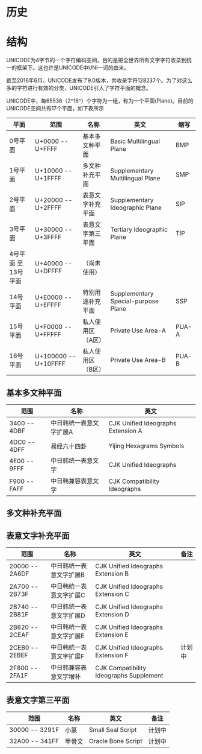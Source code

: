 # 历史

# 结构

UNICODE为4字节的一个字符编码空间，目的是把全世界所有文字字符收录到统一的框架下。这也许是UNICODE中UNI一词的由来。

截至2016年6月，UNICODE发布了9.0版本，共收录字符128237个。为了对这么多的字符进行有效的分类，UNICODE引入了字符平面的概念。

UNICODE中，每65536（2^16^）个字符为一组，称为一个平面(Plane)。目前的UNICODE空间共有17个平面，如下表所示

  平面                  |范围                   |名称                |英文                                  |缩写
  --------------------- |---------------------- |------------------- |------------------------------------- |-------
  0号平面               |U+0000 -- U+FFFF       |基本多文种平面      |Basic Multilingual Plane              |BMP
  1号平面               |U+10000 -- U+1FFFF     |多文种补充平面      |Supplementary Multilingual Plane      |SMP
  2号平面               |U+20000 -- U+2FFFF     |表意文字补充平面    |Supplementary Ideographic Plane       |SIP
  3号平面               |U+30000 -- U+3FFFF     |表意文字第三平面    |Tertiary Ideographic Plane            |TIP
  4号平面 至 13号平面   |U+40000 -- U+DFFFF     |（尚未使用）        |                                      |
  14号平面              |U+E0000 -- U+EFFFF     |特别用途补充平面    |Supplementary Special-purpose Plane   |SSP
  15号平面              |U+F0000 -- U+FFFFF     |私人使用区（A区）   |Private Use Area-A                    |PUA-A
  16号平面              |U+100000 -- U+10FFFF   |私人使用区（B区）   |Private Use Area-B                    |PUA-B

## 基本多文种平面

  范围           |名称                      |英文
  -------------- |------------------------- |------------------------------------
  3400 -- 4DBF   |中日韩统一表意文字扩展A   |CJK Unified Ideographs Extension A
  4DC0 -- 4DFF   |易经六十四卦              |Yijing Hexagrams Symbols
  4E00 -- 9FFF   |中日韩统一表意文字        |CJK Unified Ideographs
  F900 -- FAFF   |中日韩兼容表意文字        |CJK Compatibility Ideographs

## 多文种补充平面

## 表意文字补充平面

  范围             |名称                      |英文                                      |备注
  ---------------- |------------------------- |----------------------------------------- |--------
  20000 -- 2A6DF   |中日韩统一表意文字扩展B   |CJK Unified Ideographs Extension B        |
  2A700 -- 2B73F   |中日韩统一表意文字扩展C   |CJK Unified Ideographs Extension C        |
  2B740 -- 2B81F   |中日韩统一表意文字扩展D   |CJK Unified Ideographs Extension D        |
  2B820 -- 2CEAF   |中日韩统一表意文字扩展E   |CJK Unified Ideographs Extension E        |
  2CEB0 -- 2EBEF   |中日韩统一表意文字扩展F   |CJK Unified Ideographs Extension F        |计划中
  2F800 -- 2FA1F   |中日韩兼容表意文字增补    |CJK Compatibility Ideographs Supplement   |

## 表意文字第三平面

  范围             |名称     |英文                 |备注
  ---------------- |-------- |-------------------- |--------
  30000 -- 3291F   |小篆     |Small Seal Script    |计划中
  32A00 -- 341FF   |甲骨文   |Oracle Bone Script   |计划中

